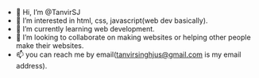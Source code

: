 - 👋 Hi, I’m @TanvirSJ
- 👀 I’m interested in html, css, javascript(web dev basically).
- 🌱 I’m currently learning web development.
- 💞️ I’m looking to collaborate on making websites or helping other people make their websites.
- 📫 you can reach me by email(tanvirsinghjus@gmail.com is my email address).

<!---
TanvirSJ/TanvirSJ is a ✨ special ✨ repository because its `README.md` (this file) appears on your GitHub profile.
You can click the Preview link to take a look at your changes.
--->
